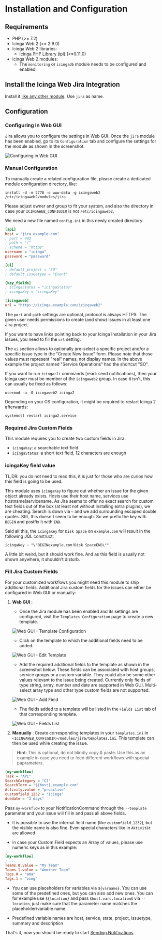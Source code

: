 # Installation and Configuration

## Requirements

* PHP (>= 7.2)
* Icinga Web 2 (>= 2.9.0)
* Icinga Web 2 libraries:
  * [Icinga PHP Library (ipl)](https://github.com/Icinga/icinga-php-library) (>=0.11.0)
* Icinga Web 2 modules:
  * The `monitoring` or `icingadb` module needs to be configured and enabled.

## Install the Icinga Web Jira Integration

Install it [like any other module](https://icinga.com/docs/icinga-web-2/latest/doc/08-Modules/#installation).
Use `jira` as name.

## Configuration

### Configuring in Web GUI

Jira allows you to configure the settings in Web GUI. Once the `jira` module has been enabled, go to its `Configuration`
tab and configure the settings for the module as shown in the screenshot.

![Configuring in Web GUI](screenshot/configuration_page.png)

### Manual Configuration

To manually create a related configuration file, please create a dedicated module configuration directory, like:

    install -d -m 2770 -o www-data -g icingaweb2 /etc/icingaweb2/modules/jira

Please adjust owner and group to fit your system, and also the directory in case
your `ICINGAWEB_CONFIGDIR` is not `/etc/icingaweb2`.

We need a new file named `config.ini` in this newly created directory:

```ini
[api]
host = "jira.example.com"
; port = 443
; path = "/"
; scheme = "https"
username = "icinga"
password = "password"

[ui]
; default_project = "SO"
; default_issuetype = "Event"

[key_fields]
; icingaStatus = "icingaStatus"
; icingaKey = "icingaKey"

[icingaweb]
url = "https://icinga.example.com/icingaweb2"
```

The `port` and `path` settings are optional, protocol is always HTTPS. The
given user needs permissions to create (and show) issues in at least one Jira
project.

If you want to have links pointing back to your Icinga Installation in your
Jira issues, you need to fill the `url` setting.

The `ui` section allows to optionally pre-select a specific project and/or a
specific issue type in the "Create New Issue" form. Please note that those
values must represent "real" names, not display names. In the above example
the project named "Service Operations" had the shortcut "SO".

If you want to run `icingacli` commands (read: send notifications), then your
Icinga user must be member of the `icingaweb2` group. In case it isn't, this
can usually be fixed as follows:

    usermod -a -G icingaweb2 icinga2

Depending on your OS configuration, it might be required to restart Icinga 2
afterwards:

    systemctl restart icinga2.service

### Required Jira Custom Fields

This module requires you to create two custom fields in Jira:

* `icingaKey`: a searchable text field
* `icingaStatus`: a short text field, 12 characters are enough

### icingaKey field value

TL;DR: you do not need to read this, it is just for those who are curios how
this field is going to be used.

This module uses `icingaKey` to figure out whether an issue for the given object
already exists. Hosts use their host name, services use hostname!servicename.
As Jira seems to offer no exact search for custom text fields out of the box (at
least not without installing extra plugins), we are cheating. Search is down via
`~` and we add surrounding escaped double quotes. Still, this doesn't seem to be
enough. So we prefix the key with `BEGIN` and postfix it with `END`.

Said all this, the `icingaKey` for `Disk Space` on `example.com` will result in the
following JQL construct:

    icingaKey ~ "\"BEGINexample.com!Disk SpaceEND\""

A little bit weird, but it should work fine. And as this field is usually not
shown anywhere, it shouldn't disturb.

### Fill Jira Custom Fields

For your customized workflows you might need this module to ship additional
fields. Additional Jira custom fields for the issues can either be configured in Web GUI or manually:

1. **Web GUI** :
   * Once the Jira module has been enabled and its settings are configured, visit the `Templates Configuration` 
page to create a new template.

   ![Web GUI - Template Configuration](screenshot/add_template.png)

   * Click on the template to which the additional fields need to be added.
 
   ![Web GUI - Edit Template](screenshot/template_config.png)

   * Add the required additional fields to the template as shown in the screenshot below. These
   fields can be associated with host groups, service groups or a custom variable. They could also be some other
   values relevant to the issue being created. Currently only fields of type string, array, number and date are 
   supported in Web GUI. Multi-select array type and other type custom fields are not supported.

   ![Web GUI - Add Field](screenshot/add_field.png)

   * The fields added to a template will be listed in the `Fields List` tab of that corresponding template.

   ![Web GUI - Fields List](screenshot/fields_list.png)

2. **Manually** : Create corresponding templates in your `templates.ini` in 
`<ICINGAWEB_CONFIGDIR>/modules/jira/templates.ini`. This template can then be used while creating the issue.

> **Hint**: This is optional, do not blindly copy & paste. Use this as an
> example in case you need to feed different workflows with special paprameters.

```ini
[my-workflow]
Task = "API"
SearchCategory = "CI"
SearchTerm = "${host}.example.com"
Activity.value = "proactive"
customfield_1232 = "Icinga"
duedate = "3 days"
```

Pass `my-workflow` to your NotificationCommand through the `--template` parameter
and your issue will fill in and pass all above fields.

* It is possible to use the internal field name (like `customfield_1232`), but
  the visible name is also fine. Even special characters like in `Aktivität` are
  allowed

* In case your Custom Field expects an Array of values, please use numeric keys
  as in this example:

```ini
[my-workflow]
; ...
Teams.0.value = "My Team"
Teams.1.value = "Another Team"
Tags.0 = "ama"
Tags.1 = "zing"
```

* You can use placeholders for variables via `${varname}`. You can use some of
  the predefined ones, but you can also add new ones. You can for example use
  `${location}` and pass `$host.vars.location$` via `--location`, just make sure
  that the parameter name matches the placeholder/variable name

* Predefined variable names are host, service, state, project, issuetype, summary
  and description

That's it, now you should be ready to start [Sending Notifications](10-Notifications.md).
